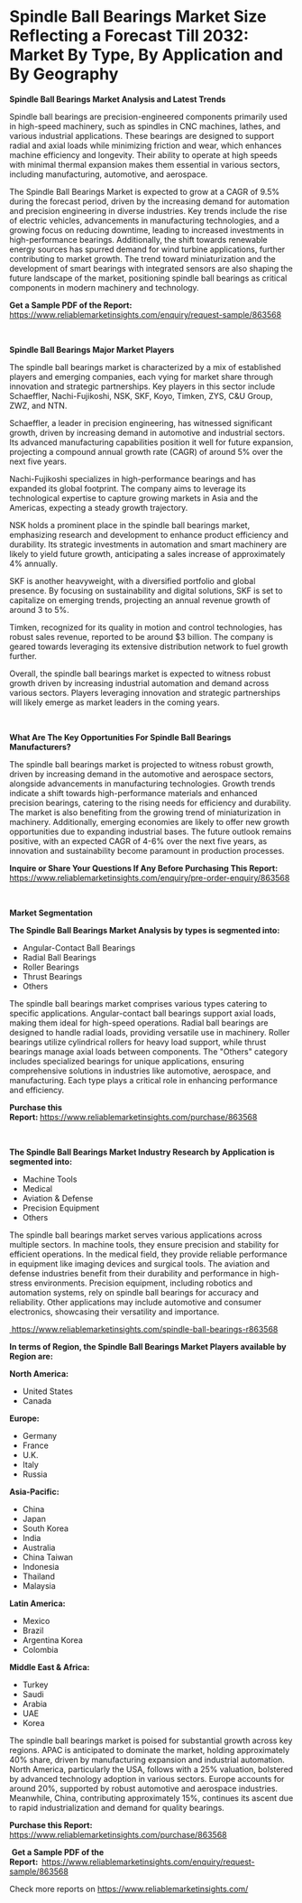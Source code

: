 <p><h1>Spindle Ball Bearings Market Size Reflecting a Forecast Till 2032: Market By Type, By Application and By Geography</h1></p><p><strong>Spindle Ball Bearings Market Analysis and Latest Trends</strong></p>
<p><p>Spindle ball bearings are precision-engineered components primarily used in high-speed machinery, such as spindles in CNC machines, lathes, and various industrial applications. These bearings are designed to support radial and axial loads while minimizing friction and wear, which enhances machine efficiency and longevity. Their ability to operate at high speeds with minimal thermal expansion makes them essential in various sectors, including manufacturing, automotive, and aerospace.</p><p>The Spindle Ball Bearings Market is expected to grow at a CAGR of 9.5% during the forecast period, driven by the increasing demand for automation and precision engineering in diverse industries. Key trends include the rise of electric vehicles, advancements in manufacturing technologies, and a growing focus on reducing downtime, leading to increased investments in high-performance bearings. Additionally, the shift towards renewable energy sources has spurred demand for wind turbine applications, further contributing to market growth. The trend toward miniaturization and the development of smart bearings with integrated sensors are also shaping the future landscape of the market, positioning spindle ball bearings as critical components in modern machinery and technology.</p></p>
<p><strong>Get a Sample PDF of the Report:&nbsp;</strong> <a href="https://www.reliablemarketinsights.com/enquiry/request-sample/863568?utm_campaign=2642&utm_medium=2&utm_source=Github&utm_content=ia&utm_term=10042025&utm_id=spindle-ball-bearings">https://www.reliablemarketinsights.com/enquiry/request-sample/863568</a></p>
<p>&nbsp;</p>
<p><strong>Spindle Ball Bearings Major Market Players</strong></p>
<p><p>The spindle ball bearings market is characterized by a mix of established players and emerging companies, each vying for market share through innovation and strategic partnerships. Key players in this sector include Schaeffler, Nachi-Fujikoshi, NSK, SKF, Koyo, Timken, ZYS, C&U Group, ZWZ, and NTN. </p><p>Schaeffler, a leader in precision engineering, has witnessed significant growth, driven by increasing demand in automotive and industrial sectors. Its advanced manufacturing capabilities position it well for future expansion, projecting a compound annual growth rate (CAGR) of around 5% over the next five years.</p><p>Nachi-Fujikoshi specializes in high-performance bearings and has expanded its global footprint. The company aims to leverage its technological expertise to capture growing markets in Asia and the Americas, expecting a steady growth trajectory.</p><p>NSK holds a prominent place in the spindle ball bearings market, emphasizing research and development to enhance product efficiency and durability. Its strategic investments in automation and smart machinery are likely to yield future growth, anticipating a sales increase of approximately 4% annually.</p><p>SKF is another heavyweight, with a diversified portfolio and global presence. By focusing on sustainability and digital solutions, SKF is set to capitalize on emerging trends, projecting an annual revenue growth of around 3 to 5%.</p><p>Timken, recognized for its quality in motion and control technologies, has robust sales revenue, reported to be around $3 billion. The company is geared towards leveraging its extensive distribution network to fuel growth further.</p><p>Overall, the spindle ball bearings market is expected to witness robust growth driven by increasing industrial automation and demand across various sectors. Players leveraging innovation and strategic partnerships will likely emerge as market leaders in the coming years.</p></p>
<p>&nbsp;</p>
<p><strong>What Are The Key Opportunities For Spindle Ball Bearings Manufacturers?</strong></p>
<p><p>The spindle ball bearings market is projected to witness robust growth, driven by increasing demand in the automotive and aerospace sectors, alongside advancements in manufacturing technologies. Growth trends indicate a shift towards high-performance materials and enhanced precision bearings, catering to the rising needs for efficiency and durability. The market is also benefiting from the growing trend of miniaturization in machinery. Additionally, emerging economies are likely to offer new growth opportunities due to expanding industrial bases. The future outlook remains positive, with an expected CAGR of 4-6% over the next five years, as innovation and sustainability become paramount in production processes.</p></p>
<p><strong>Inquire or Share Your Questions If Any Before Purchasing This Report:</strong> <a href="https://www.reliablemarketinsights.com/enquiry/pre-order-enquiry/863568?utm_campaign=2642&utm_medium=2&utm_source=Github&utm_content=ia&utm_term=10042025&utm_id=spindle-ball-bearings">https://www.reliablemarketinsights.com/enquiry/pre-order-enquiry/863568</a></p>
<p>&nbsp;</p>
<p><strong>Market Segmentation</strong></p>
<p><strong>The Spindle Ball Bearings Market Analysis by types is segmented into:</strong></p>
<p><ul><li>Angular-Contact Ball Bearings</li><li>Radial Ball Bearings</li><li>Roller Bearings</li><li>Thrust Bearings</li><li>Others</li></ul></p>
<p><p>The spindle ball bearings market comprises various types catering to specific applications. Angular-contact ball bearings support axial loads, making them ideal for high-speed operations. Radial ball bearings are designed to handle radial loads, providing versatile use in machinery. Roller bearings utilize cylindrical rollers for heavy load support, while thrust bearings manage axial loads between components. The "Others" category includes specialized bearings for unique applications, ensuring comprehensive solutions in industries like automotive, aerospace, and manufacturing. Each type plays a critical role in enhancing performance and efficiency.</p></p>
<p><strong>Purchase this Report:&nbsp;</strong><a href="https://www.reliablemarketinsights.com/purchase/863568?utm_campaign=2642&utm_medium=2&utm_source=Github&utm_content=ia&utm_term=10042025&utm_id=spindle-ball-bearings">https://www.reliablemarketinsights.com/purchase/863568</a></p>
<p>&nbsp;</p>
<p><strong>The Spindle Ball Bearings Market Industry Research by Application is segmented into:</strong></p>
<p><ul><li>Machine Tools</li><li>Medical</li><li>Aviation & Defense</li><li>Precision Equipment</li><li>Others</li></ul></p>
<p><p>The spindle ball bearings market serves various applications across multiple sectors. In machine tools, they ensure precision and stability for efficient operations. In the medical field, they provide reliable performance in equipment like imaging devices and surgical tools. The aviation and defense industries benefit from their durability and performance in high-stress environments. Precision equipment, including robotics and automation systems, rely on spindle ball bearings for accuracy and reliability. Other applications may include automotive and consumer electronics, showcasing their versatility and importance.</p></p>
<p><a href="https://www.reliablemarketinsights.com/spindle-ball-bearings-r863568?utm_campaign=2642&utm_medium=2&utm_source=Github&utm_content=ia&utm_term=10042025&utm_id=spindle-ball-bearings">&nbsp;https://www.reliablemarketinsights.com/spindle-ball-bearings-r863568</a></p>
<p><strong>In terms of Region, the Spindle Ball Bearings Market Players available by Region are:</strong></p>
<p>
    <p> <strong> North America: </strong>
        <ul>
            <li>United States</li>
            <li>Canada</li>
        </ul>
        </p> 
    <p> <strong> Europe: </strong>
        <ul>
            <li>Germany</li>
            <li>France</li>
            <li>U.K.</li>
            <li>Italy</li>
            <li>Russia</li>
        </ul>
        </p> 
    <p> <strong> Asia-Pacific: </strong>
        <ul>
            <li>China</li>
            <li>Japan</li>
            <li>South Korea</li>
            <li>India</li>
            <li>Australia</li>
            <li>China Taiwan</li>
            <li>Indonesia</li>
            <li>Thailand</li>
            <li>Malaysia</li>
        </ul>
        </p> 
    <p> <strong> Latin America: </strong>
        <ul>
            <li>Mexico</li>
            <li>Brazil</li>
            <li>Argentina Korea</li>
            <li>Colombia</li>
        </ul>
        </p> 
    <p> <strong> Middle East & Africa: </strong>
        <ul>
            <li>Turkey</li>
            <li>Saudi</li>
            <li>Arabia</li>
            <li>UAE</li>
            <li>Korea</li>
        </ul>
    </p>
    </p>
<p><p>The spindle ball bearings market is poised for substantial growth across key regions. APAC is anticipated to dominate the market, holding approximately 40% share, driven by manufacturing expansion and industrial automation. North America, particularly the USA, follows with a 25% valuation, bolstered by advanced technology adoption in various sectors. Europe accounts for around 20%, supported by robust automotive and aerospace industries. Meanwhile, China, contributing approximately 15%, continues its ascent due to rapid industrialization and demand for quality bearings.</p></p>
<p><strong>Purchase this Report: </strong><a href="https://www.reliablemarketinsights.com/purchase/863568?utm_campaign=2642&utm_medium=2&utm_source=Github&utm_content=ia&utm_term=10042025&utm_id=spindle-ball-bearings">https://www.reliablemarketinsights.com/purchase/863568</a></p>
<p>&nbsp;<strong>Get a Sample PDF of the Report:&nbsp;&nbsp;</strong><a href="https://www.reliablemarketinsights.com/enquiry/request-sample/863568?utm_campaign=2642&utm_medium=2&utm_source=Github&utm_content=ia&utm_term=10042025&utm_id=spindle-ball-bearings">https://www.reliablemarketinsights.com/enquiry/request-sample/863568</a></p>
<p><strong></strong></p>
<p>Check more reports on <a href="https://www.reliablemarketinsights.com/?utm_campaign=2642&utm_medium=2&utm_source=Github&utm_content=ia&utm_term=10042025&utm_id=spindle-ball-bearings">https://www.reliablemarketinsights.com/</a></p>